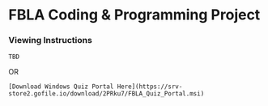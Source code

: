 # FBLA Coding & Programming Project
### Viewing Instructions
```
TBD
```
OR
```
[Download Windows Quiz Portal Here](https://srv-store2.gofile.io/download/2PRku7/FBLA_Quiz_Portal.msi)
```

